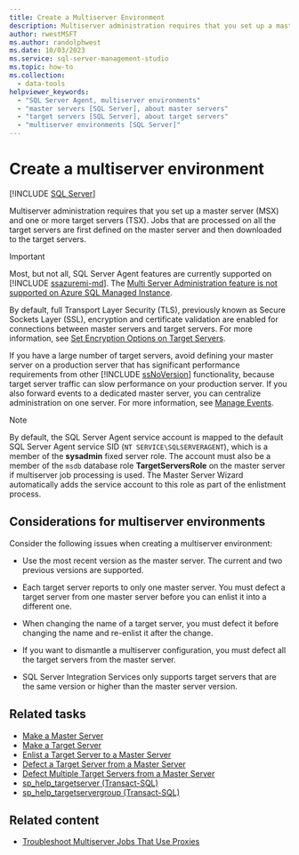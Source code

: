 ```yaml
---
title: Create a Multiserver Environment
description: Multiserver administration requires that you set up a master server (MSX) and one or more target servers (TSX).
author: rwestMSFT
ms.author: randolphwest
ms.date: 10/03/2023
ms.service: sql-server-management-studio
ms.topic: how-to
ms.collection:
  - data-tools
helpviewer_keywords:
  - "SQL Server Agent, multiserver environments"
  - "master servers [SQL Server], about master servers"
  - "target servers [SQL Server], about target servers"
  - "multiserver environments [SQL Server]"
---
```

# Create a multiserver environment

[!INCLUDE [SQL Server](../includes/applies-to-version/sqlserver.md)]

Multiserver administration requires that you set up a master server (MSX) and one or more target servers (TSX). Jobs that are processed on all the target servers are first defined on the master server and then downloaded to the target servers.

> [!IMPORTANT]  
> Most, but not all, SQL Server Agent features are currently supported on [!INCLUDE [ssazuremi-md](../includes/ssazuremi-md.md)]. The [Multi Server Administration feature is not supported on Azure SQL Managed Instance](/azure/sql-database/sql-database-managed-instance-transact-sql-information#sql-server-agent).

By default, full Transport Layer Security (TLS), previously known as Secure Sockets Layer (SSL), encryption and certificate validation are enabled for connections between master servers and target servers. For more information, see [Set Encryption Options on Target Servers](set-encryption-options-on-target-servers.md).

If you have a large number of target servers, avoid defining your master server on a production server that has significant performance requirements from other [!INCLUDE [ssNoVersion](../includes/ssnoversion-md.md)] functionality, because target server traffic can slow performance on your production server. If you also forward events to a dedicated master server, you can centralize administration on one server. For more information, see [Manage Events](manage-events.md).

> [!NOTE]  
> By default, the SQL Server Agent service account is mapped to the default SQL Server Agent service SID (`NT SERVICE\SQLSERVERAGENT`), which is a member of the **sysadmin** fixed server role. The account must also be a member of the `msdb` database role **TargetServersRole** on the master server if multiserver job processing is used. The Master Server Wizard automatically adds the service account to this role as part of the enlistment process.

## Considerations for multiserver environments

Consider the following issues when creating a multiserver environment:

- Use the most recent version as the master server. The current and two previous versions are supported.

- Each target server reports to only one master server. You must defect a target server from one master server before you can enlist it into a different one.

- When changing the name of a target server, you must defect it before changing the name and re-enlist it after the change.

- If you want to dismantle a multiserver configuration, you must defect all the target servers from the master server.

- SQL Server Integration Services only supports target servers that are the same version or higher than the master server version.

## Related tasks

- [Make a Master Server](make-a-master-server.md)
- [Make a Target Server](make-a-target-server.md)
- [Enlist a Target Server to a Master Server](enlist-a-target-server-to-a-master-server.md)
- [Defect a Target Server from a Master Server](defect-a-target-server-from-a-master-server.md)
- [Defect Multiple Target Servers from a Master Server](defect-multiple-target-servers-from-a-master-server.md)
- [sp_help_targetserver (Transact-SQL)](/sql/relational-databases/system-stored-procedures/sp-help-targetserver-transact-sql)
- [sp_help_targetservergroup (Transact-SQL)](/sql/relational-databases/system-stored-procedures/sp-help-targetservergroup-transact-sql)

## Related content

- [Troubleshoot Multiserver Jobs That Use Proxies](troubleshoot-multiserver-jobs-that-use-proxies.md)
